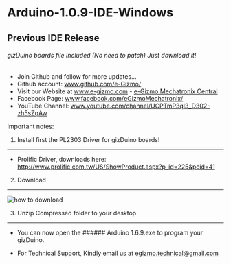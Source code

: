 # Arduino-1.0.9-IDE-Windows
## Previous IDE Release
###### gizDuino boards file Included (No need to patch) Just download it!
- Join Github and follow for more updates...
- Github account: www.github.com/e-Gizmo/
- Visit our Website at www.e-gizmo.com - [e-Gizmo Mechatronix Central](www.e-gizmo.com)
- Facebook Page: www.facebook.com/eGizmoMechatronix/
- YouTube Channel: www.youtube.com/channel/UCPTmP3ql3_D302-zh5sZqAw


Important notes:

1. Install first the PL2303 Driver for gizDuino boards!
 -----
 - Prolific Driver, downloads here: <http://www.prolific.com.tw/US/ShowProduct.aspx?p_id=225&pcid=41>
 
2. Download
 -------
 ![how to download](http://i.makeagif.com/media/6-21-2016/_xYx6X.gif)
 
3. Unzip Compressed folder to your desktop.
  -----
 -  You can now open the ###### Arduino 1.6.9.exe to program your gizDuino.


- For Technical Support, Kindly email us at <egizmo.technical@gmail.com>
